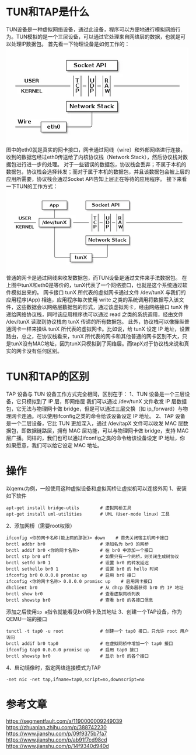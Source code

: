 # TUN和TAP是什么
TUN设备是一种虚拟网络设备，通过此设备，程序可以方便地进行模拟网络行为。TUN模拟的是一个三层设备，可以通过它处理来自网络层的数据，也就是可以处理IP数据包。
首先看一下物理设备是如何工作的：
![47ac11247e96e28ef9cb576256bb6a6b.png](../_resources/47ac11247e96e28ef9cb576256bb6a6b.png)
图中的eth0就是真实的网卡接口，网卡通过网线（wire）和外部网络进行连接，收到的数据包经过eth0传送给了内核协议栈（Network Stack），然后协议栈对数据包进行进一步的处理。
对于一些错误的数据包，协议栈会丢弃；不属于本机的数据包，协议栈会选择转发；而对于属于本机的数据包，并且该数据包会被上层的应用所需要，协议栈会通过Socket API告知上层正在等待的应用程序。
接下来看一下TUN的工作方式：
![95f302e178befe167ec9d3486e79dfb4.png](../_resources/95f302e178befe167ec9d3486e79dfb4.png)
普通的网卡是通过网线来收发数据包，而TUN设备是通过文件来手法数据包。
在上图中tunX和eth0是等价的，tunX代表了一个网络接口，也就是这个系统通过软件模拟出来的。
网卡接口 tunX 所代表的虚拟网卡通过文件 /dev/tunX 与我们的应用程序(App) 相连，应用程序每次使用 write 之类的系统调用将数据写入该文件，这些数据会以网络层数据包的形式，通过该虚拟网卡，经由网络接口 tunX 传递给网络协议栈，同时该应用程序也可以通过 read 之类的系统调用，经由文件 /dev/tunX 读取到协议栈向 tunX 传递的所有数据包。
此外，协议栈可以像操纵普通网卡一样来操纵 tunX 所代表的虚拟网卡。比如说，给 tunX 设定 IP 地址，设置路由，总之，在协议栈看来，tunX 所代表的网卡和其他普通的网卡区别不大，只是tunX没有MAC地址，因为tunX只模拟到了网络层。而tapX对于协议栈来说和真实的网卡没有任何区别。
# TUN和TAP的区别
TAP 设备与 TUN 设备工作方式完全相同，区别在于：
1、TUN 设备是一个三层设备，它只模拟到了 IP 层，即网络层 我们可以通过 /dev/tunX 文件收发 IP 层数据包，它无法与物理网卡做 bridge，但是可以通过三层交换（如 ip_forward）与物理网卡连通。可以使用ifconfig之类的命令给该设备设定 IP 地址。
2、TAP 设备是一个二层设备，它比 TUN 更加深入，通过 /dev/tapX 文件可以收发 MAC 层数据包，即数据链路层，拥有 MAC 层功能，可以与物理网卡做 bridge，支持 MAC 层广播。同样的，我们也可以通过ifconfig之类的命令给该设备设定 IP 地址，你如果愿意，我们可以给它设定 MAC 地址。
# 操作
以qemu为例，一般使用这种虚拟设备和虚拟网桥让虚拟机可以连接外网
1、安装如下软件
```
apt-get install bridge-utils        # 虚拟网桥工具
apt-get install uml-utilities       # UML（User-mode linux）工具
```
2、添加网桥（需要root权限）
```
ifconfig <你的网卡名称(能上网的那张)> down    # 首先关闭宿主机网卡接口
brctl addbr br0                     # 添加名为 br0 的网桥
brctl addif br0 <你的网卡名称>        # 在 br0 中添加一个接口
brctl stp br0 off                   # 如果只有一个网桥，则关闭生成树协议
brctl setfd br0 1                   # 设置 br0 的转发延迟
brctl sethello br0 1                # 设置 br0 的 hello 时间
ifconfig br0 0.0.0.0 promisc up     # 启用 br0 接口
ifconfig <你的网卡名称> 0.0.0.0 promisc up    # 启用网卡接口
dhclient br0                        # 从 dhcp 服务器获得 br0 的 IP 地址
brctl show br0                      # 查看虚拟网桥列表
brctl showstp br0                   # 查看 br0 的各接口信息
```
添加之后使用`ip a`指令就能看见br0网卡及其地址
3、创建一个TAP设备，作为QEMU一端的接口
```
tunctl -t tap0 -u root              # 创建一个 tap0 接口，只允许 root 用户访问
brctl addif br0 tap0                # 在虚拟网桥中增加一个 tap0 接口
ifconfig tap0 0.0.0.0 promisc up    # 启用 tap0 接口
brctl showstp br0                   # 显示 br0 的各个接口
```
4、启动镜像时，指定网络连接模式为TAP
```
-net nic -net tap,ifname=tap0,script=no,downscript=no
```
# 参考文章
https://segmentfault.com/a/1190000009249039
https://zhuanlan.zhihu.com/p/388742230
https://www.jianshu.com/p/09f9375b7fa7
https://www.jianshu.com/p/ab91f7cd98cd
https://www.jianshu.com/p/14f9340d940d